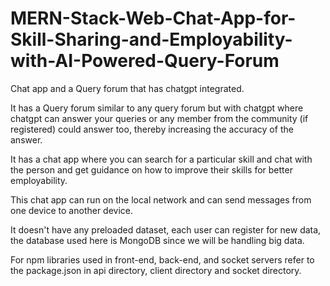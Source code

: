 # MERN-Stack-Web-Chat-App-for-Skill-Sharing-and-Employability-with-AI-Powered-Query-Forum
Chat app and a Query forum that has chatgpt integrated.

It has a Query forum similar to any query forum but with chatgpt where chatgpt can answer your queries or any member from the community (if registered) could answer too, thereby increasing the accuracy of the answer.

It has a chat app where you can search for a particular skill and chat with the person and get guidance on how to improve their skills for better employability.

This chat app can run on the local network and can send messages from one device to another device.

It doesn't have any preloaded dataset, each user can register for new data, the database used here is MongoDB since we will  be handling big data.

For npm libraries used in front-end, back-end, and socket servers refer to the package.json in api directory, client directory and socket directory.
